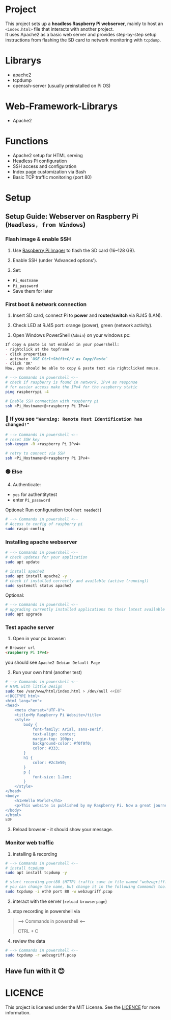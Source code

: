 # Project
This project sets up a **headless Raspberry Pi webserver**, mainly to host an `<index.html>` file that interacts with another project.  
It uses Apache2 as a basic web server and provides step-by-step setup instructions from flashing the SD card to network monitoring with `tcpdump`.

# Librarys
- apache2
- tcpdump
- openssh-server (usually preinstalled on Pi OS)

# Web-Framework-Librarys
- Apache2

# Functions
- Apache2 setup for HTML serving
- Headless Pi configuration
- SSH access and configuration
- Index page customization via Bash
- Basic TCP traffic monitoring (port 80)
  
# Setup
## Setup Guide: Webserver on Raspberry Pi (`Headless, from Windows`)
### Flash image & enable SSH
1. Use [Raspberry Pi Imager](https://www.raspberrypi.com/software/) to flash the SD card (16–128 GB).

2. Enable SSH (under 'Advanced options').

3. Set: 
 - `Pi_Hostname`
 - `Pi_password`
 - Save them for later
 
### First boot & network connection
1. Insert SD card, connect Pi to **power** and **router/switch** via RJ45 (LAN).

2. Check LED at RJ45 port: orange (power), green (network activity).

3. Open Windows PowerShell (`Admin`) on your windows pc:
```markdown
If copy & paste is not enabled in your powershell:
- rightclick at the topframe
- click properties
- activate `USE Ctrl+Shift+C/V as Copy/Paste`
- click 'OK'
Now, you should be able to copy & paste text via rightclicked mouse.
```

```bash
# --> Commands in powershell <--
# check if raspberry is found in network, IPv4 as response
# for easier access make the IPv4 for the raspberry static
ping raspberrypi -4

# Enable SSH connection with raspberry pi
ssh <Pi_Hostname>@<raspberry Pi IPv4>
```

### 🔴 If you see `"Warning: Remote Host Identification has changed!"`

```bash
# --> Commands in powershell <--
# reset SSH key
ssh-keygen -R <raspberry Pi IPv4>

# retry to connect via SSH
ssh <Pi_Hostname>@<raspberry Pi IPv4>
```
### 🟢 Else

4. Authenticate:
- `yes` for authentitytest
- enter `Pi_password`

Optional: Run configuration tool (`not needed!`)
```bash
# --> Commands in powershell <--
# Access to config of raspberry pi 
sudo raspi-config
```

### Installing apache webserver
```bash
# --> Commands in powershell <--
# check updates for your application
sudo apt update

# install apache2
sudo apt install apache2 -y
# check if installed correctly and available (active (running))
sudo systemctl status apache2
```

Optional:
```bash
# --> Commands in powershell <--
# upgrading currently installed applications to their latest available version
sudo apt upgrade
```

### Test apache server
1. Open in your pc browser:
   
```html
# Browser url
<raspberry Pi IPv4>
```
you should see `Apache2 Debian Default Page`

2. Run your own html (another test)
```bash
# --> Commands in powershell <--
# HTML with little Design
sudo tee /var/www/html/index.html > /dev/null <<EOF
<!DOCTYPE html>
<html lang="en">
<head>
    <meta charset="UTF-8">
    <title>My Raspberry Pi Website</title>
    <style>
        body {
            font-family: Arial, sans-serif;
            text-align: center;
            margin-top: 100px;
            background-color: #f0f0f0;
            color: #333;
        }
        h1 {
            color: #2c3e50;
        }
        p {
            font-size: 1.2em;
        }
    </style>
</head>
<body>
    <h1>Hello World!</h1>
    <p>This website is published by my Raspberry Pi. Now a great journey begins!</p>
</body>
</html>
EOF
```

3. Reload browser - it should show your message.

### Monitor web traffic
1. installing & recording
```bash
# --> Commands in powershell <--
# install tcpdump
sudo apt install tcpdump -y

# start recording port80 (HTTP) traffic save in file named "webzugriff.pcap"
# you can change the name, but change it in the following Commands too!
sudo tcpdump -i eth0 port 80 -w webzugriff.pcap
```
2. interact with the server (`reload browserpage`)

3. stop recording in powershell via
>--> Commands in powershell <--
>
> CTRL + C

4. review the data
```bash
# --> Commands in powershell <--
sudo tcpdump -r webzugriff.pcap
```
## Have fun with it 😊
	    
# LICENCE
This project is licensed under the MIT License. See the [LICENCE](https://github.com/AlbelNox/ToDoList/blob/main/LICENSE) for more information.
